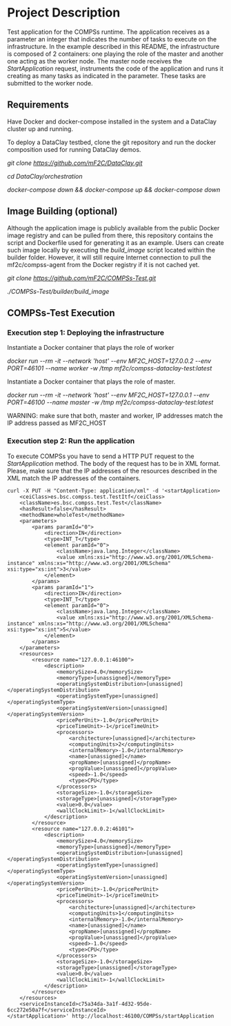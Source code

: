 # Project Description
Test application for the COMPSs runtime. The application receives as a parameter an integer that indicates the number of tasks to execute on the infrastructure. In the example described in this README, the infrastructure is composed of 2 containers: one playing the role of the master and another one acting as the worker node. The master node receives the _StartApplication_ request, instruments the code of the application and runs it creating as many tasks as indicated in the parameter. These tasks are submitted to the worker node.

## Requirements

Have Docker and docker-compose installed in the system and a DataClay cluster up and running.

To deploy a DataClay testbed, clone the git repository and run the docker composition used for running DataClay demos.

  _git clone https://github.com/mF2C/DataClay.git_ 
  
  _cd DataClay/orchestration_ 
  
  _docker-compose down && docker-compose up && docker-compose down_ 

## Image Building (optional)
Although the application image is publicly available from the public Docker image registry and can be pulled from there, this repository contains the script and Dockerfile used for generating it as an example. Users can create such image locally by executing the _build\_image_ script located within the builder folder. However, it will still require Internet connection to pull the mf2c/compss-agent from the Docker registry if it is not cached yet.

  _git clone https://github.com/mF2C/COMPSs-Test.git_
  
  _./COMPSs-Test/builder/build\_image_

## COMPSs-Test Execution
### **Execution step 1: Deploying the infrastructure**
  Instantiate a Docker container that plays the role of worker
  
  _docker run --rm -it --network 'host' --env MF2C_HOST=127.0.0.2 --env PORT=46101 --name worker -w /tmp mf2c/compss-dataclay-test:latest_

  Instantiate a Docker container that plays the role of master. 
  
  _docker run --rm -it --network 'host' --env MF2C_HOST=127.0.0.1 --env PORT=46100 --name master -w /tmp mf2c/compss-dataclay-test:latest_

  WARNING: make sure that both, master and worker, IP addresses match the IP address passed as MF2C_HOST

### **Execution step 2: Run the application**

To execute COMPSs you have to send a HTTP PUT request to the _StartApplication_ method. The body of the request has to be in XML format. Please, make sure that the IP addresses of the resources described in the XML match the IP addresses of the containers.


```
curl -X PUT -H "Content-Type: application/xml" -d '<startApplication>
    <ceiClass>es.bsc.compss.test.TestItf</ceiClass>
    <className>es.bsc.compss.test.Test</className>
    <hasResult>false</hasResult>
    <methodName>wholeTest</methodName>
    <parameters>
        <params paramId="0">
            <direction>IN</direction>
            <type>INT_T</type>
            <element paramId="0">
                <className>java.lang.Integer</className>
                <value xmlns:xsi="http://www.w3.org/2001/XMLSchema-instance" xmlns:xs="http://www.w3.org/2001/XMLSchema" xsi:type="xs:int">3</value>
            </element>
        </params>
        <params paramId="1">
            <direction>IN</direction>
            <type>INT_T</type>
            <element paramId="0">
                <className>java.lang.Integer</className>
                <value xmlns:xsi="http://www.w3.org/2001/XMLSchema-instance" xmlns:xs="http://www.w3.org/2001/XMLSchema" xsi:type="xs:int">5</value>
            </element>
        </params>
    </parameters>
    <resources>
        <resource name="127.0.0.1:46100">
            <description>
                <memorySize>4.0</memorySize>
                <memoryType>[unassigned]</memoryType>
                <operatingSystemDistribution>[unassigned]</operatingSystemDistribution>
                <operatingSystemType>[unassigned]</operatingSystemType>
                <operatingSystemVersion>[unassigned]</operatingSystemVersion>
                <pricePerUnit>-1.0</pricePerUnit>
                <priceTimeUnit>-1</priceTimeUnit>
                <processors>
                    <architecture>[unassigned]</architecture>
                    <computingUnits>2</computingUnits>
                    <internalMemory>-1.0</internalMemory>
                    <name>[unassigned]</name>
                    <propName>[unassigned]</propName>
                    <propValue>[unassigned]</propValue>
                    <speed>-1.0</speed>
                    <type>CPU</type>
                </processors>
                <storageSize>-1.0</storageSize>
                <storageType>[unassigned]</storageType>
                <value>0.0</value>
                <wallClockLimit>-1</wallClockLimit>
            </description>
        </resource>
        <resource name="127.0.0.2:46101">
            <description>
                <memorySize>4.0</memorySize>
                <memoryType>[unassigned]</memoryType>
                <operatingSystemDistribution>[unassigned]</operatingSystemDistribution>
                <operatingSystemType>[unassigned]</operatingSystemType>
                <operatingSystemVersion>[unassigned]</operatingSystemVersion>
                <pricePerUnit>-1.0</pricePerUnit>
                <priceTimeUnit>-1</priceTimeUnit>
                <processors>
                    <architecture>[unassigned]</architecture>
                    <computingUnits>1</computingUnits>
                    <internalMemory>-1.0</internalMemory>
                    <name>[unassigned]</name>
                    <propName>[unassigned]</propName>
                    <propValue>[unassigned]</propValue>
                    <speed>-1.0</speed>
                    <type>CPU</type>
                </processors>
                <storageSize>-1.0</storageSize>
                <storageType>[unassigned]</storageType>
                <value>0.0</value>
                <wallClockLimit>-1</wallClockLimit>
            </description>
        </resource>
    </resources>
    <serviceInstanceId>c75a34da-3a1f-4d32-95de-6cc272e50a7f</serviceInstanceId>
</startApplication>' http://localhost:46100/COMPSs/startApplication
```

